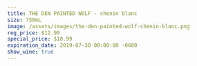 ```yaml
---
title: THE DEN PAINTED WOLF - chenin blanc
size: 750mL
image: /assets/images/the-den-painted-wolf-chenin-blanc.png
reg_price: $12.99
special_price: $10.99
expiration_date: 2019-07-30 00:00:00 -0600
show_wine: true
---
```


